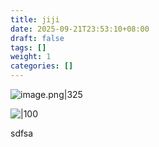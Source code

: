 ```yaml
---
title: jiji
date: 2025-09-21T23:53:10+08:00
draft: false
tags: []
weight: 1
categories: []
---
```

![image.png|325](https://img.raowenjie.xyz/obsidian/a671f2851b1588b4c56f8702985c2ad7)


![|100](https://img.raowenjie.xyz/obsidian/a671f2851b1588b4c56f8702985c2ad7)



sdfsa